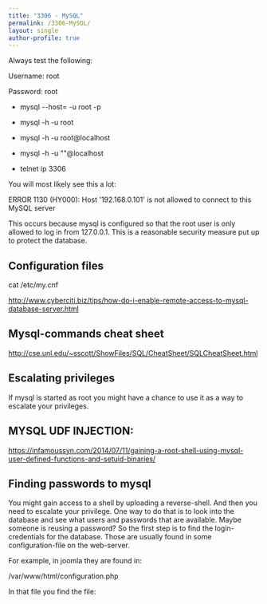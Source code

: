 ```yaml
---
title: "3306 - MySQL"
permalink: /3306-MySQL/
layout: single
author-profile: true
---
```

Always test the following:

Username: root

Password: root

- mysql --host=<ip> -u root -p
- mysql -h <Hostname> -u root
- mysql -h <Hostname> -u root@localhost
- mysql -h <Hostname> -u ""@localhost

- telnet ip 3306

You will most likely see this a lot:

ERROR 1130 (HY000): Host '192.168.0.101' is not allowed to connect to this MySQL server

This occurs because mysql is configured so that the root user is only allowed to log in from 127.0.0.1. This is a reasonable security measure put up to protect the database.

## Configuration files

cat /etc/my.cnf

http://www.cyberciti.biz/tips/how-do-i-enable-remote-access-to-mysql-database-server.html

## Mysql-commands cheat sheet
  
http://cse.unl.edu/~sscott/ShowFiles/SQL/CheatSheet/SQLCheatSheet.html

## Escalating privileges

If mysql is started as root you might have a chance to use it as a way to escalate your privileges.

## MYSQL UDF INJECTION:

https://infamoussyn.com/2014/07/11/gaining-a-root-shell-using-mysql-user-defined-functions-and-setuid-binaries/

## Finding passwords to mysql

You might gain access to a shell by uploading a reverse-shell. And then you need to escalate your privilege. One way to do that is to look into the database and see what users and passwords that are available. Maybe someone is reusing a password?
So the first step is to find the login-credentials for the database. Those are usually found in some configuration-file on the web-server. 
  
For example, in joomla they are found in:

/var/www/html/configuration.php

In that file you find the file:

> <?php
> class JConfig {
>     var $mailfrom = 'admin@rainng.com';
>     var $fromname = 'testuser';
>     var $sendmail = '/usr/sbin/sendmail';
>     var $password = 'myPassowrd1234';
>     var $sitename = 'test';
>     var $MetaDesc = 'Joomla! - the dynamic portal engine and content management system';
>   var $MetaKeys = 'joomla, Joomla';
>    var $offline_message = 'This site is down for maintenance. Please check back again soon.';
>     }
